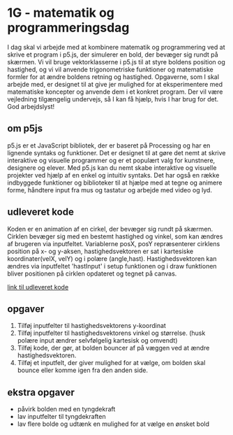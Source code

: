 # 1G - matematik og programmeringsdag
I dag skal vi arbejde med at kombinere matematik og programmering ved at skrive et program i p5.js, der simulerer en bold, der bevæger sig rundt på skærmen. Vi vil bruge vektorklasserne i p5.js til at styre boldens position og hastighed, og vi vil anvende trigonometriske funktioner og matematiske formler for at ændre boldens retning og hastighed. Opgaverne, som I skal arbejde med, er designet til at give jer mulighed for at eksperimentere med matematiske koncepter og anvende dem i et konkret program. Der vil være vejledning tilgængelig undervejs, så I kan få hjælp, hvis I har brug for det.    
God arbejdslyst!

## om p5js
p5.js er et JavaScript bibliotek, der er baseret på Processing og har en lignende syntaks og funktioner. Det er designet til at gøre det nemt at skrive interaktive og visuelle programmer og er et populært valg for kunstnere, designere og elever. Med p5.js kan du nemt skabe interaktive og visuelle projekter ved hjælp af en enkel og intuitiv syntaks. Det har også en række indbyggede funktioner og biblioteker til at hjælpe med at tegne og animere forme, håndtere input fra mus og tastatur og arbejde med video og lyd.   

## udleveret kode
Koden er en animation af en cirkel, der bevæger sig rundt på skærmen. Cirklen bevæger sig med en bestemt hastighed og vinkel, som kan ændres af brugeren via inputfeltet. Variablerne posX, posY repræsenterer cirklens position på x- og y-aksen, hastighedsvektoren er sat i kartesiske koordinater(velX, velY) og i polære (angle,hast). Hastighedsvektoren kan ændres via inputfeltet 'hastInput' i setup funktionen og i draw funktionen bliver positionen på cirklen opdateret og tegnet på canvas.   

[link til udleveret kode](https://editor.p5js.org/ajrp/sketches/9tmny3Eio)

<!-- [prøv programmet](programmet/index.html) -->

## opgaver
1. Tilføj inputfelter til hastighedsvektorens y-koordinat 
2. Tilføj inputfelter til hastighedsvektorens vinkel og størrelse. (husk polære input ændrer selvfølgelig kartesisk og omvendt)
3. Tilføj kode, der gør, at bolden bouncer af på væggen ved at ændre hastighedsvektoren.
4. Tilføj et inputfelt, der giver mulighed for at vælge, om bolden skal bounce eller komme igen fra den anden side.

## ekstra opgaver
- påvirk bolden med en tyngdekraft
- lav inputfelter til tyngdekraften
- lav flere bolde og udtænk en mulighed for at vælge en ønsket bold

